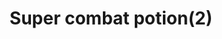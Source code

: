 ---
layout: item
title: Super combat potion(2)
item-id: 12699
datatable: true
id: 12699
name: "Super combat potion(2)"
members: true
lowalch: 36
highalch: 54
examine: "2 doses of super combat potion."
monsters:
  - id: 963
    name: "Kalphite Queen"
    members: true
    combat_level: 333
    wiki_url: "https://oldschool.runescape.wiki/w/Kalphite_Queen#Crawling"
    drops:
      - quantity: "1"
        rarity: 0.1111111111111111
        drop_requirements: null
  - id: 7795
    name: "Ancient Wyvern"
    members: true
    combat_level: 210
    wiki_url: "https://oldschool.runescape.wiki/w/Ancient_Wyvern"
    drops:
      - quantity: "1"
        rarity: 0.03787878787878788
        drop_requirements: null
---